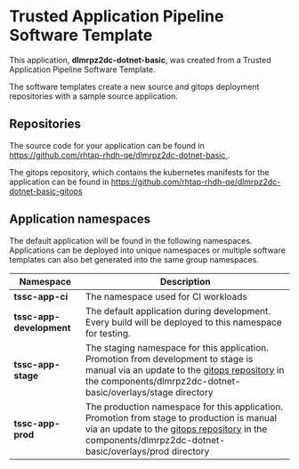 # Trusted Application Pipeline Software Template

This application, **dlmrpz2dc-dotnet-basic**, was created from a Trusted Application Pipeline Software Template.

The software templates create a new source and gitops deployment repositories with a sample source application. 

## Repositories

The source code for your application can be found in [https://github.com/rhtap-rhdh-qe/dlmrpz2dc-dotnet-basic ](https://github.com/rhtap-rhdh-qe/dlmrpz2dc-dotnet-basic ).
 
The gitops repository, which contains the kubernetes manifests for the application can be found in 
[https://github.com/rhtap-rhdh-qe/dlmrpz2dc-dotnet-basic-gitops ](https://github.com/rhtap-rhdh-qe/dlmrpz2dc-dotnet-basic-gitops ) 

## Application namespaces 

The default application will be found in the following namespaces. Applications can be deployed into unique namespaces or multiple software templates can also bet generated into the same group namespaces.  

|  Namespace   |  Description   |  
| -------- | -------- |
| **tssc-app-ci** | The namespace used for CI workloads |
| **tssc-app-development** | The default application during development. Every build will be deployed to this namespace for testing. |
| **tssc-app-stage** | The staging namespace for this application. Promotion from development to stage is manual via an update to the [gitops repository](https://github.com/rhtap-rhdh-qe/dlmrpz2dc-dotnet-basic-gitops ) in the components/dlmrpz2dc-dotnet-basic/overlays/stage directory |
| **tssc-app-prod** | The production namespace for this application. Promotion from stage to production is manual via an update to the [gitops repository](https://github.com/rhtap-rhdh-qe/dlmrpz2dc-dotnet-basic-gitops ) in the components/dlmrpz2dc-dotnet-basic/overlays/prod directory |